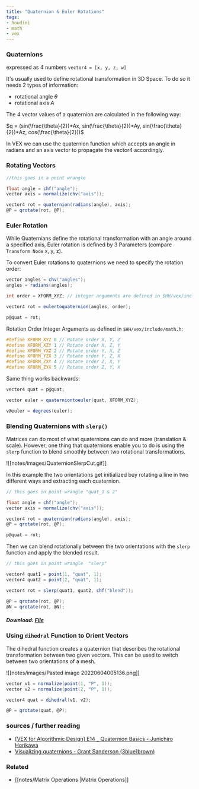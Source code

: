 ```yaml
---
title: "Quaternion & Euler Rotations"
tags:
- houdini
- math
- vex
---
```


### Quaternions

expressed as 4 numbers `vector4 = [x, y, z, w]`

It's usually used to define rotational transformation in 3D Space. To do so it needs 2 types of information: 
- rotational angle   $\theta$
- rotational axis   $A$

The 4 vector values of a quaternion are calculated in the following way:

$q = (sin(\frac{\theta}{2})*Ax, sin(\frac{\theta}{2})*Ay, sin(\frac{\theta}{2})*Az, cos(\frac{\theta}{2}))$

In VEX we can use the quaternion function which accepts an angle in radians and an axis vector to propagate the vector4 accordingly.

### Rotating Vectors

```C#
//this goes in a point wrangle

float angle = chf("angle");
vector axis = normalize(chv("axis"));

vector4 rot = quaternion(radians(angle), axis);
@P = qrotate(rot, @P);
```

### Euler Rotation

While Quaternians define the rotational transformation with an angle around a specified axis, Euler rotation is defined by 3 Parameters (compare `Transform Node` x, y, z).

To convert Euler rotations to quaternions we need to specify the rotation order:

```C#
vector angles = chv("angles");
angles = radians(angles);

int order = XFORM_XYZ; // integer arguments are defined in $HH/vex/include/math.h

vector4 rot = eulertoquaternion(angles, order);

p@quat = rot;
```

Rotation Order Integer Arguments as defined in `$HH/vex/include/math.h`:

```C++
#define XFORM_XYZ 0 // Rotate order X, Y, Z
#define XFORM_XZY 1 // Rotate order X, Z, Y
#define XFORM_YXZ 2 // Rotate order Y, X, Z
#define XFORM_YZX 3 // Rotate order Y, Z, X
#define XFORM_ZXY 4 // Rotate order Z, X, Y
#define XFORM_ZYX 5 // Rotate order Z, Y, X
```

Same thing works backwards:

```C#
vector4 quat = p@quat;

vector euler = quaterniontoeuler(quat, XFORM_XYZ);

v@euler = degrees(euler);
```


### Blending Quaternions with `slerp()`

Matrices can do most of what quaternions can do and more (translation & scale). However, one thing that quaternions enable you to do is using the `slerp` function to blend smoothly between two rotational transformations.

![[notes/images/QuaternionSlerpCut.gif]]

In this example the two orientations get initialized buy rotating a line in two different ways and extracting each quaternion.

```C#
// this goes in point wrangle "quat_1 & 2"

float angle = chf("angle");
vector axis = normalize(chv("axis"));

vector4 rot = quaternion(radians(angle), axis);
@P = qrotate(rot, @P);

p@quat = rot;
```

Then we can blend rotationally between the two orientations with the `slerp` function and apply the blended result.

```C#
// this goes in point wrangle  "slerp"

vector4 quat1 = point(1, "quat", 1);
vector4 quat2 = point(2, "quat", 1);

vector4 rot = slerp(quat1, quat2, chf("blend"));

@P = qrotate(rot, @P);
@N = qrotate(rot, @N);
```

##### Download: [File](https://github.com/jakobringler/blog/tree/hugo/content/notes/sharedfiles/QuaternionSlerp.hiplc)

### Using `dihedral` Function to Orient Vectors

The dihedral function creates a quaternion that describes the rotational transformation between two given vectors. This can be used to switch between two orientations of a mesh.

![[notes/images/Pasted image 20220604005136.png]]
```C#
vector v1 = normalize(point(1, "P", 1));
vector v2 = normalize(point(2, "P", 1));

vector4 quat = dihedral(v1, v2);

@P = qrotate(quat, @P);
```

### sources /  further reading
- [[VEX for Algorithmic Design] E14 _ Quaternion Basics - 
Junichiro Horikawa](https://www.youtube.com/watch?v=MYRtwY-DQV8)
- [Visualizing quaternions - Grant Sanderson (3blue1brown)](https://eater.net/quaternions)

### Related
- [[notes/Matrix Operations |Matrix Operations]]